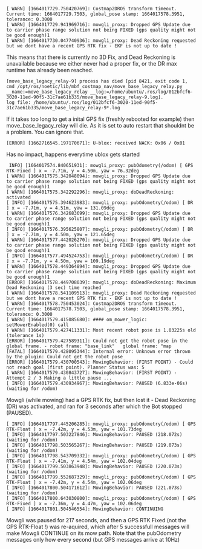 

```
[ WARN] [1664017729.750420769]: Costmap2DROS transform timeout. Current time: 1664017729.7503, global_pose stamp: 1664017578.3951, tolerance: 0.3000
[ WARN] [1664017729.941969716]: mowgli_proxy: Dropped GPS Update due to carrier phase range solution not being FIXED (gps quality might not be good enough)1
[ WARN] [1664017730.047740936]: mowgli_proxy: Dead Reckoning requested but we dont have a recent GPS RTK fix - EKF is not up to date !
```

This means that there is currently no 3D Fix, and Dead Reckoning is unavailable because we either never had a proper fix, or the DR max runtime has already been reached.

```
[move_base_legacy_relay-9] process has died [pid 8421, exit code 1, cmd /opt/ros/noetic/lib/mbf_costmap_nav/move_base_legacy_relay.py __name:=move_base_legacy_relay __log:=/home/ubuntu/.ros/log/012bfcf6-3020-11ed-90f5-31c7ae61b335/move_base_legacy_relay-9.log].
log file: /home/ubuntu/.ros/log/012bfcf6-3020-11ed-90f5-31c7ae61b335/move_base_legacy_relay-9*.log
```

If it takes too long to get a inital GPS fix (freshly rebooted for example) then move_base_legacy_relay will die. 
As it is set to auto restart that shouldnt be a problem. You can ignore that.

```
[ERROR] [1662716545.197170671]: U-blox: received NACK: 0x06 / 0x01
```

Has no impact, happens everytime ublox gets started

```
 INFO] [1664017574.840651931]: mowgli_proxy: pubOdometry(/odom) [ GPS RTK-Fixed ] x = -7.71m, y = 4.50m, yaw = 76.32deg
[ WARN] [1664017575.342048094]: mowgli_proxy: Dropped GPS Update due to carrier phase range solution not being FIXED (gps quality might not be good enough)1
[ WARN] [1664017575.342292296]: mowgli_proxy: doDeadReckoning: activated
[ INFO] [1664017575.394623983]: mowgli_proxy: pubOdometry(/odom) [ DR ] x = -7.71m, y = 4.51m, yaw = 131.09deg
[ WARN] [1664017576.342683699]: mowgli_proxy: Dropped GPS Update due to carrier phase range solution not being FIXED (gps quality might not be good enough)1
[ INFO] [1664017576.395625807]: mowgli_proxy: pubOdometry(/odom) [ DR ] x = -7.71m, y = 4.50m, yaw = 121.65deg
[ WARN] [1664017577.442026270]: mowgli_proxy: Dropped GPS Update due to carrier phase range solution not being FIXED (gps quality might not be good enough)1
[ INFO] [1664017577.494524753]: mowgli_proxy: pubOdometry(/odom) [ DR ] x = -7.71m, y = 4.50m, yaw = 109.19deg
[ WARN] [1664017578.449364894]: mowgli_proxy: Dropped GPS Update due to carrier phase range solution not being FIXED (gps quality might not be good enough)1
[ERROR] [1664017578.449708039]: mowgli_proxy: doDeadReckoning: Maximum Dead Reckoning (3 sec) time reached
[ WARN] [1664017578.541109513]: mowgli_proxy: Dead Reckoning requested but we dont have a recent GPS RTK fix - EKF is not up to date !
[ WARN] [1664017578.750453024]: Costmap2DROS transform timeout. Current time: 1664017578.7503, global_pose stamp: 1664017578.3951, tolerance: 0.3000
[ WARN] [1664017579.415085680]: #### om_mower_logic: setMowerEnabled(0) call
[ WARN] [1664017579.427411331]: Most recent robot pose is 1.03225s old (tolerance 1s)
[ERROR] [1664017579.427589311]: Could not get the robot pose in the global frame. - robot frame: "base_link"   global frame: "map
[FATAL] [1664017579.428095344]: Internal error: Unknown error thrown by the plugin: Could not get the robot pose
[ERROR] [1664017579.430700543]: MowingBehavior: (FIRST POINT) - Could not reach goal (first point). Planner Status was: 5
[ WARN] [1664017579.430843727]: MowingBehavior: (FIRST POINT) - Attempt 2 / 3 Making a little pause ...
[ INFO] [1664017579.430934967]: MowingBehavior: PAUSED (6.833e-06s) (waiting for /odom)
```

Mowgli (while mowing) had a GPS RTK fix, but then lost it - Dead Reckoning (DR) was activated, and ran for 3 seconds after which the Bot stopped (PAUSED).


```
[ INFO] [1664017797.445206285]: mowgli_proxy: pubOdometry(/odom) [ GPS RTK-Float ] x = -7.42m, y = 4.53m, yaw = 101.73deg
[ INFO] [1664017797.503227846]: MowingBehavior: PAUSED (218.072s) (waiting for /odom)
[ INFO] [1664017798.503565267]: MowingBehavior: PAUSED (219.073s) (waiting for /odom)
[ INFO] [1664017798.543709332]: mowgli_proxy: pubOdometry(/odom) [ GPS RTK-Float ] x = -7.41m, y = 4.54m, yaw = 102.04deg
[ INFO] [1664017799.503863948]: MowingBehavior: PAUSED (220.073s) (waiting for /odom)
[ INFO] [1664017799.552687329]: mowgli_proxy: pubOdometry(/odom) [ GPS RTK-Float ] x = -7.42m, y = 4.54m, yaw = 102.06deg
[ INFO] [1664017800.504171612]: MowingBehavior: PAUSED (221.073s) (waiting for /odom)
[ INFO] [1664017800.643030800]: mowgli_proxy: pubOdometry(/odom) [ GPS RTK-Fixed ] x = -7.36m, y = 4.47m, yaw = 102.06deg
[ INFO] [1664017801.504546554]: MowingBehavior: CONTINUING
````

Mowgli was paused for 217 seconds, and then a GPS RTK Fixed (not the GPS RTK-Float !) was re-aquired, which after 5 successfull messages will make Mowgli CONTINUE on its mow path. Note that the pubOdometry messages only how every second (but GPS messages arrive at 10Hz)
